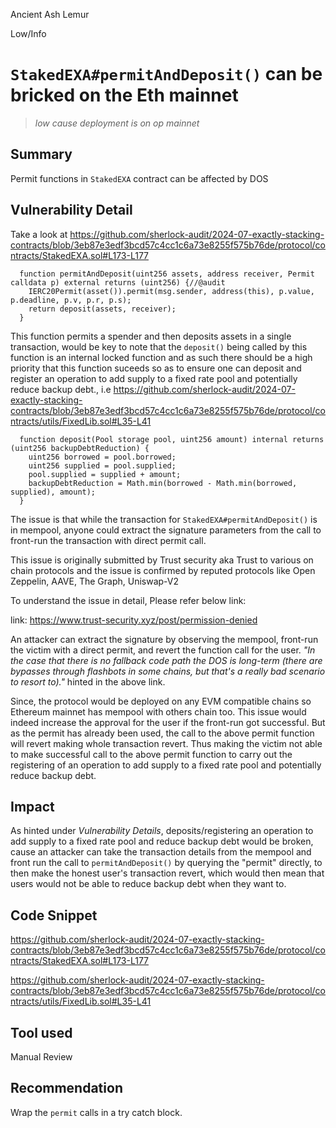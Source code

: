 Ancient Ash Lemur

Low/Info

# `StakedEXA#permitAndDeposit()` can be bricked on the Eth mainnet

> _low cause deployment is on op mainnet_


## Summary

Permit functions in `StakedEXA` contract can be affected by DOS

## Vulnerability Detail

Take a look at https://github.com/sherlock-audit/2024-07-exactly-stacking-contracts/blob/3eb87e3edf3bcd57c4cc1c6a73e8255f575b76de/protocol/contracts/StakedEXA.sol#L173-L177

```solidity
  function permitAndDeposit(uint256 assets, address receiver, Permit calldata p) external returns (uint256) {//@audit
    IERC20Permit(asset()).permit(msg.sender, address(this), p.value, p.deadline, p.v, p.r, p.s);
    return deposit(assets, receiver);
  }

```

This function permits a spender and then deposits assets in a single transaction, would be key to note that the `deposit()` being called by this function is an internal locked function and as such there should be a high priority that this function suceeds so as to ensure one can deposit and register an operation to add supply to a fixed rate pool and potentially reduce backup debt., i.e https://github.com/sherlock-audit/2024-07-exactly-stacking-contracts/blob/3eb87e3edf3bcd57c4cc1c6a73e8255f575b76de/protocol/contracts/utils/FixedLib.sol#L35-L41

```solidity
  function deposit(Pool storage pool, uint256 amount) internal returns (uint256 backupDebtReduction) {
    uint256 borrowed = pool.borrowed;
    uint256 supplied = pool.supplied;
    pool.supplied = supplied + amount;
    backupDebtReduction = Math.min(borrowed - Math.min(borrowed, supplied), amount);
  }

```

The issue is that while the transaction for `StakedEXA#permitAndDeposit()` is in mempool, anyone could extract the signature parameters from the call to front-run the transaction with direct permit call.

This issue is originally submitted by Trust security aka Trust to various on chain protocols and the issue is confirmed by reputed protocols like Open Zeppelin, AAVE, The Graph, Uniswap-V2

To understand the issue in detail, Please refer below link:

link: https://www.trust-security.xyz/post/permission-denied

An attacker can extract the signature by observing the mempool, front-run the victim with a direct permit, and revert the function call for the user. _"In the case that there is no fallback code path the DOS is long-term (there are bypasses through flashbots in some chains, but that's a really bad scenario to resort to)."_ hinted in the above link.

Since, the protocol would be deployed on any EVM compatible chains so Ethereum mainnet has mempool with others chain too. This issue would indeed increase the approval for the user if the front-run got successful. But as the permit has already been used, the call to the above permit function will revert making whole transaction revert. Thus making the victim not able to make successful call to the above permit function to carry out the registering of an operation to add supply to a fixed rate pool and potentially reduce backup debt.

## Impact

As hinted under _Vulnerability Details_, deposits/registering an operation to add supply to a fixed rate pool and reduce backup debt would be broken, cause an attacker can take the transaction details from the mempool and front run the call to `permitAndDeposit()` by querying the "permit" directly, to then make the honest user's transaction revert, which would then mean that users would not be able to reduce backup debt when they want to.

## Code Snippet

https://github.com/sherlock-audit/2024-07-exactly-stacking-contracts/blob/3eb87e3edf3bcd57c4cc1c6a73e8255f575b76de/protocol/contracts/StakedEXA.sol#L173-L177

https://github.com/sherlock-audit/2024-07-exactly-stacking-contracts/blob/3eb87e3edf3bcd57c4cc1c6a73e8255f575b76de/protocol/contracts/utils/FixedLib.sol#L35-L41

## Tool used

Manual Review

## Recommendation

Wrap the `permit` calls in a try catch block.

